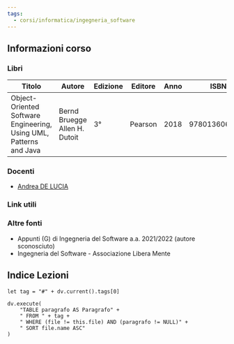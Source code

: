 ```yaml
---
tags:
  - corsi/informatica/ingegneria_software
---
```


## Informazioni corso

### Libri
| Titolo                                                             | Autore                           | Edizione | Editore | Anno | ISBN          | Note    |
| ------------------------------------------------------------------ | -------------------------------- | -------- | ------- | ---- | ------------- | ------- |
| Object-Oriented Software Engineering, Using UML, Patterns and Java | Bernd Bruegge<br>Allen H. Dutoit | 3°       | Pearson | 2018 | 9780136061250 | Inglese |

### Docenti
- [Andrea DE LUCIA](https://docenti.unisa.it/003241/home)

### Link utili


### Altre fonti
  - Appunti (G) di Ingegneria del Software a.a. 2021/2022 (autore sconosciuto)
  - Ingegneria del Software - Associazione Libera Mente

## Indice Lezioni

```dataviewjs
let tag = "#" + dv.current().tags[0]

dv.execute(
	"TABLE paragrafo AS Paragrafo" +
	" FROM " + tag +
	" WHERE (file != this.file) AND (paragrafo != NULL)" +
	" SORT file.name ASC"
)
```